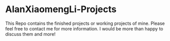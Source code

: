 # AlanXiaomengLi-Projects

This Repo contains the finished projects or working projects of mine. Please feel free to contact me for more information. I would be more than happy to discuss them and more!

